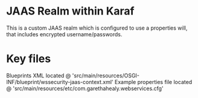 JAAS Realm within Karaf
=========================
This is a custom JAAS realm which is configured to use a properties will, that includes encrypted username/passwords.

Key files
========================
Blueprints XML located @ 'src/main/resources/OSGI-INF/blueprint/wssecurity-jaas-context.xml'
Example properties file located @ 'src/main/resources/etc/com.garethahealy.webservices.cfg'
